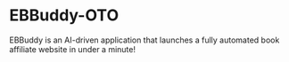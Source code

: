 # EBBuddy-OTO
EBBuddy is an AI-driven application that launches a fully automated book affiliate website in under a minute!
